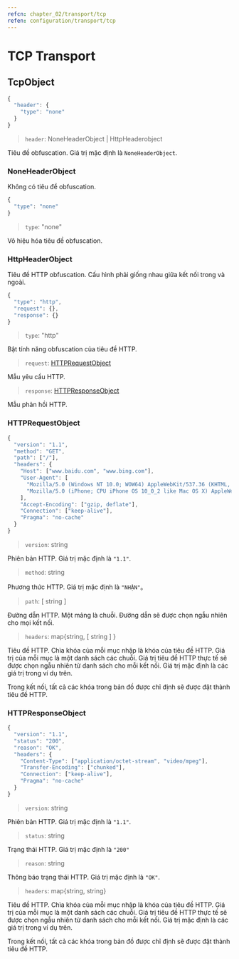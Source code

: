 ```yaml
---
refcn: chapter_02/transport/tcp
refen: configuration/transport/tcp
---
```

# TCP Transport

## TcpObject

```javascript
{
  "header": {
    "type": "none"
  }
}
```

> `header`: NoneHeaderObject | HttpHeaderobject

Tiêu đề obfuscation. Giá trị mặc định là `NoneHeaderObject`.

### NoneHeaderObject

Không có tiêu đề obfuscation.

```javascript
{
  "type": "none"
}
```

> `type`: "none"

Vô hiệu hóa tiêu đề obfuscation.

### HttpHeaderObject

Tiêu đề HTTP obfuscation. Cấu hình phải giống nhau giữa kết nối trong và ngoài.

```javascript
{
  "type": "http",
  "request": {},
  "response": {}
}
```

> `type`: "http"

Bật tính năng obfuscation của tiêu đề HTTP.

> `request`: [HTTPRequestObject](#httprequestobject)

Mẫu yêu cầu HTTP.

> `response`: [HTTPResponseObject](#httpresponseobject)

Mẫu phản hồi HTTP.

### HTTPRequestObject

```javascript
{
  "version": "1.1",
  "method": "GET",
  "path": ["/"],
  "headers": {
    "Host": ["www.baidu.com", "www.bing.com"],
    "User-Agent": [
      "Mozilla/5.0 (Windows NT 10.0; WOW64) AppleWebKit/537.36 (KHTML, like Gecko) Chrome/53.0.2785.143 Safari/537.36",
      "Mozilla/5.0 (iPhone; CPU iPhone OS 10_0_2 like Mac OS X) AppleWebKit/601.1 (KHTML, like Gecko) CriOS/53.0.2785.109 Mobile/14A456 Safari/601.1.46"
    ],
    "Accept-Encoding": ["gzip, deflate"],
    "Connection": ["keep-alive"],
    "Pragma": "no-cache"
  }
}
```

> `version`: string

Phiên bản HTTP. Giá trị mặc định là `"1.1"`.

> `method`: string

Phương thức HTTP. Giá trị mặc định là `"NHẬN"`。

> `path`: \[ string \]

Đường dẫn HTTP. Một mảng là chuỗi. Đường dẫn sẽ được chọn ngẫu nhiên cho mọi kết nối.

> `headers`: map{string, \[ string \] }

Tiêu đề HTTP. Chìa khóa của mỗi mục nhập là khóa của tiêu đề HTTP. Giá trị của mỗi mục là một danh sách các chuỗi. Giá trị tiêu đề HTTP thực tế sẽ được chọn ngẫu nhiên từ danh sách cho mỗi kết nối. Giá trị mặc định là các giá trị trong ví dụ trên.

Trong kết nối, tất cả các khóa trong bản đồ được chỉ định sẽ được đặt thành tiêu đề HTTP.

### HTTPResponseObject

```javascript
{
  "version": "1.1",
  "status": "200",
  "reason": "OK",
  "headers": {
    "Content-Type": ["application/octet-stream", "video/mpeg"],
    "Transfer-Encoding": ["chunked"],
    "Connection": ["keep-alive"],
    "Pragma": "no-cache"
  }
}
```

> `version`: string

Phiên bản HTTP. Giá trị mặc định là `"1.1"`.

> `status`: string

Trạng thái HTTP. Giá trị mặc định là `"200"`

> `reason`: string

Thông báo trạng thái HTTP. Giá trị mặc định là `"OK"`.

> `headers`: map{string, string}

Tiêu đề HTTP. Chìa khóa của mỗi mục nhập là khóa của tiêu đề HTTP. Giá trị của mỗi mục là một danh sách các chuỗi. Giá trị tiêu đề HTTP thực tế sẽ được chọn ngẫu nhiên từ danh sách cho mỗi kết nối. Giá trị mặc định là các giá trị trong ví dụ trên.

Trong kết nối, tất cả các khóa trong bản đồ được chỉ định sẽ được đặt thành tiêu đề HTTP.